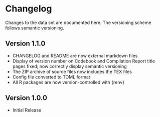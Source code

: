 # Changelog

Changes to the data set are documented here. The versioning scheme follows semantic versioning.


## Version 1.1.0

- CHANGELOG and README are now external markdown files
- Display of version number on Codebook and Compilation Report title pages fixed; now correctly display semantic versioning
- The ZIP archive of source files now includes the TEX files
- Config file converted to TOML format
- All R packages are now version-controlled with {renv}


## Version 1.0.0

- Initial Release
